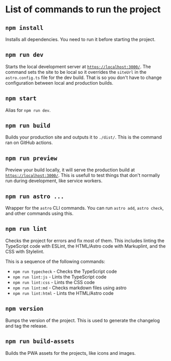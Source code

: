 # List of commands to run the project

## `npm install`

Installs all dependencies. You need to run it before starting the project.

## `npm run dev`

Starts the local development server at [`https://localhost:3000/`](https://localhost:3000/).
The command sets the site to be local so it overrides the `siteUrl` in the `astro.config.ts` file for the dev build. That is so you don't have to change configuration between local and production builds.

## `npm start`

Alias for `npm run dev`.

## `npm run build`

Builds your production site and outputs it to `./dist/`. This is the command ran on GitHub actions.

## `npm run preview`

Preview your build locally, it will serve the production build at [`https://localhost:3000/`](https://localhost:3000/).
This is usefull to test things that don't normally run during development, like service workers.

## `npm run astro ...`

Wrapper for the `astro` CLI commands. You can run `astro add`, `astro check`, and other commands using this.

## `npm run lint`

Checks the project for errors and fix most of them. This includes linting the TypeScript code with ESLint, the HTML/Astro code with Markuplint, and the CSS with Stylelint.

This is a sequence of the following commands:
  - `npm run typecheck` - Checks the TypeScript code
  - `npm run lint:js` - Lints the TypeScript code
  - `npm run lint:css` - Lints the CSS code
  - `npm run lint:md` - Checks markdown files using astro
  - `npm run lint:html` - Lints the HTML/Astro code

## `npm version`

Bumps the version of the project. This is used to generate the changelog and tag the release.

## `npm run build-assets`

Builds the PWA assets for the projects, like icons and images.
